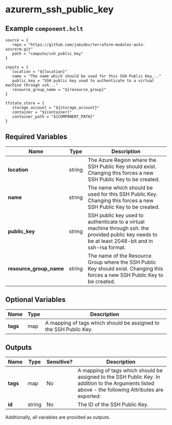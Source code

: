 # azurerm_ssh_public_key



## Example `component.hclt`

```hcl
source = {
   repo = "https://github.com/jumidev/terraform-modules-auto-azurerm.git"   
   path = "compute/ssh_public_key"   
}

inputs = {
   location = "${location}"   
   name = "The name which should be used for this SSH Public Key..."   
   public_key = "SSH public key used to authenticate to a virtual machine through ssh..."   
   resource_group_name = "${resource_group}"   
}

tfstate_store = {
   storage_account = "${storage_account}"   
   container = "${container}"   
   container_path = "${COMPONENT_PATH}"   
}

```

## Required Variables

| Name | Type |  Description |
| ---- | --------- |  ----------- |
| **location** | string |  The Azure Region where the SSH Public Key should exist. Changing this forces a new SSH Public Key to be created. | 
| **name** | string |  The name which should be used for this SSH Public Key. Changing this forces a new SSH Public Key to be created. | 
| **public_key** | string |  SSH public key used to authenticate to a virtual machine through ssh. the provided public key needs to be at least 2048-bit and in ssh-rsa format. | 
| **resource_group_name** | string |  The name of the Resource Group where the SSH Public Key should exist. Changing this forces a new SSH Public Key to be created. | 

## Optional Variables

| Name | Type |  Description |
| ---- | --------- |  ----------- |
| **tags** | map |  A mapping of tags which should be assigned to the SSH Public Key. | 



## Outputs

| Name | Type | Sensitive? | Description |
| ---- | ---- | --------- | --------- |
| **tags** | map | No  | A mapping of tags which should be assigned to the SSH Public Key. In addition to the Arguments listed above - the following Attributes are exported: | 
| **id** | string | No  | The ID of the SSH Public Key. | 

Additionally, all variables are provided as outputs.
